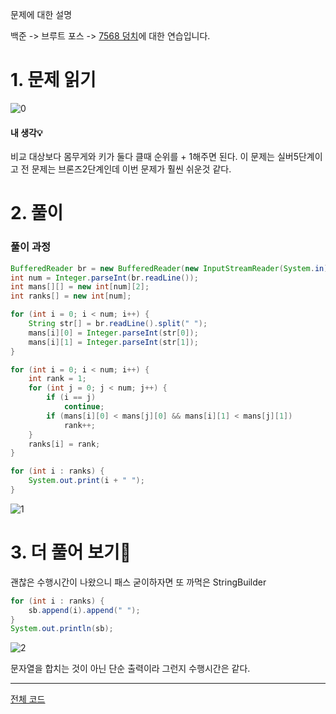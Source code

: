 문제에 대한 설명

백준 -> 브루트 포스 -> <a href="https://www.acmicpc.net/problem/7568" target="_blank">7568 덩치</a>에 대한 연습입니다.

# 1. 문제 읽기
 
![0](https://user-images.githubusercontent.com/45132207/104536665-c9a55380-565b-11eb-84bc-a91e36d3e55c.PNG)

#### 내 생각💡

비교 대상보다 몸무게와 키가 둘다 클때 순위를 + 1해주면 된다.
이 문제는 실버5단계이고 전 문제는 브론즈2단계인데 
이번 문제가 훨씬 쉬운것 같다.

# 2. 풀이

### 풀이 과정

```java
BufferedReader br = new BufferedReader(new InputStreamReader(System.in));
int num = Integer.parseInt(br.readLine());
int mans[][] = new int[num][2];
int ranks[] = new int[num];

for (int i = 0; i < num; i++) {
    String str[] = br.readLine().split(" ");
    mans[i][0] = Integer.parseInt(str[0]);
    mans[i][1] = Integer.parseInt(str[1]);
}

for (int i = 0; i < num; i++) {
    int rank = 1;
    for (int j = 0; j < num; j++) {
        if (i == j)
            continue;
        if (mans[i][0] < mans[j][0] && mans[i][1] < mans[j][1])
            rank++;
    }
    ranks[i] = rank;
}

for (int i : ranks) {
    System.out.print(i + " ");
}
```


![1](https://user-images.githubusercontent.com/45132207/104540377-b053d580-5662-11eb-8fd5-639596ff0059.PNG)


# 3. 더 풀어 보기🚨

괜찮은 수행시간이 나왔으니 패스
굳이하자면 또 까먹은 StringBuilder

```java
for (int i : ranks) {
    sb.append(i).append(" ");
}
System.out.println(sb);
```

![2](https://user-images.githubusercontent.com/45132207/104540671-438d0b00-5663-11eb-8205-cc336cef5b54.PNG)

문자열을 합치는 것이 아닌 단순 출력이라 그런지 수행시간은 같다.

---
<a href="https://github.com/azqazq195/coding_teset/blob/master/Baekjun/BigMan.java" target="_blank">전체 코드</a>